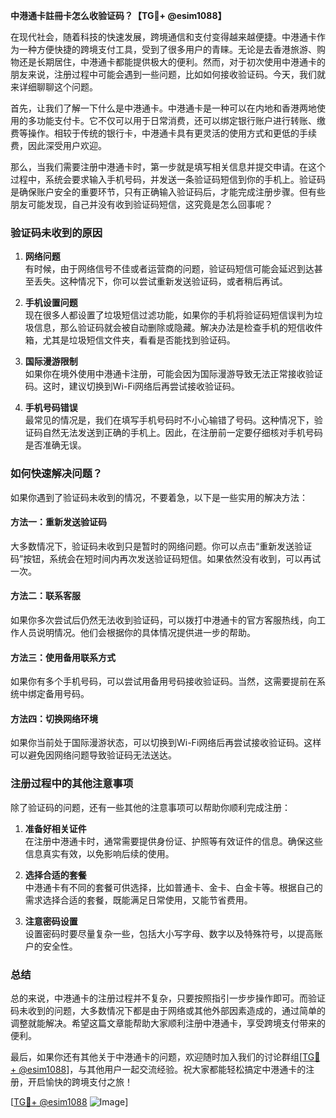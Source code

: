 **中港通卡註冊卡怎么收验证码？【TG💪+ @esim1088】**

在现代社会，随着科技的快速发展，跨境通信和支付变得越来越便捷。中港通卡作为一种方便快捷的跨境支付工具，受到了很多用户的青睐。无论是去香港旅游、购物还是长期居住，中港通卡都能提供极大的便利。然而，对于初次使用中港通卡的朋友来说，注册过程中可能会遇到一些问题，比如如何接收验证码。今天，我们就来详细聊聊这个问题。

首先，让我们了解一下什么是中港通卡。中港通卡是一种可以在内地和香港两地使用的多功能支付卡。它不仅可以用于日常消费，还可以绑定银行账户进行转账、缴费等操作。相较于传统的银行卡，中港通卡具有更灵活的使用方式和更低的手续费，因此深受用户欢迎。

那么，当我们需要注册中港通卡时，第一步就是填写相关信息并提交申请。在这个过程中，系统会要求输入手机号码，并发送一条验证码短信到你的手机上。验证码是确保账户安全的重要环节，只有正确输入验证码后，才能完成注册步骤。但有些朋友可能发现，自己并没有收到验证码短信，这究竟是怎么回事呢？

### 验证码未收到的原因

1. **网络问题**  
   有时候，由于网络信号不佳或者运营商的问题，验证码短信可能会延迟到达甚至丢失。这种情况下，你可以尝试重新发送验证码，或者稍后再试。

2. **手机设置问题**  
   现在很多人都设置了垃圾短信过滤功能，如果你的手机将验证码短信误判为垃圾信息，那么验证码就会被自动删除或隐藏。解决办法是检查手机的短信收件箱，尤其是垃圾短信文件夹，看看是否能找到验证码。

3. **国际漫游限制**  
   如果你在境外使用中港通卡注册，可能会因为国际漫游导致无法正常接收验证码。这时，建议切换到Wi-Fi网络后再尝试接收验证码。

4. **手机号码错误**  
   最常见的情况是，我们在填写手机号码时不小心输错了号码。这种情况下，验证码自然无法发送到正确的手机上。因此，在注册前一定要仔细核对手机号码是否准确无误。

### 如何快速解决问题？

如果你遇到了验证码未收到的情况，不要着急，以下是一些实用的解决方法：

#### 方法一：重新发送验证码
大多数情况下，验证码未收到只是暂时的网络问题。你可以点击“重新发送验证码”按钮，系统会在短时间内再次发送验证码短信。如果依然没有收到，可以再试一次。

#### 方法二：联系客服
如果你多次尝试后仍然无法收到验证码，可以拨打中港通卡的官方客服热线，向工作人员说明情况。他们会根据你的具体情况提供进一步的帮助。

#### 方法三：使用备用联系方式
如果你有多个手机号码，可以尝试用备用号码接收验证码。当然，这需要提前在系统中绑定备用号码。

#### 方法四：切换网络环境
如果你当前处于国际漫游状态，可以切换到Wi-Fi网络后再尝试接收验证码。这样可以避免因网络问题导致验证码无法送达。

### 注册过程中的其他注意事项

除了验证码的问题，还有一些其他的注意事项可以帮助你顺利完成注册：

1. **准备好相关证件**  
   在注册中港通卡时，通常需要提供身份证、护照等有效证件的信息。确保这些信息真实有效，以免影响后续的使用。

2. **选择合适的套餐**  
   中港通卡有不同的套餐可供选择，比如普通卡、金卡、白金卡等。根据自己的需求选择合适的套餐，既能满足日常使用，又能节省费用。

3. **注意密码设置**  
   设置密码时要尽量复杂一些，包括大小写字母、数字以及特殊符号，以提高账户的安全性。

### 总结

总的来说，中港通卡的注册过程并不复杂，只要按照指引一步步操作即可。而验证码未收到的问题，大多数情况下都是由于网络或其他外部因素造成的，通过简单的调整就能解决。希望这篇文章能帮助大家顺利注册中港通卡，享受跨境支付带来的便利。

最后，如果你还有其他关于中港通卡的问题，欢迎随时加入我们的讨论群组[[TG💪+ @esim1088](https://t.me/s/esim1088)]，与其他用户一起交流经验。祝大家都能轻松搞定中港通卡的注册，开启愉快的跨境支付之旅！

[[TG💪+ @esim1088](https://t.me/s/esim1088) ![Image](https://i.postimg.cc/4NQfJmqS/Snipaste-2025-05-13-00-14-12.png)]